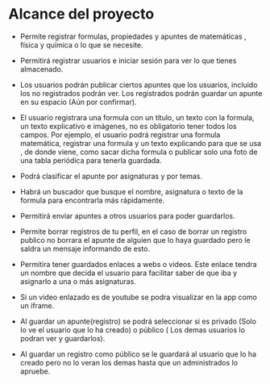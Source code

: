 # Alcance del proyecto

 - Permite registrar formulas, propiedades y apuntes de matemáticas , física y química o lo que se necesite.
 
 - Permitirá registrar usuarios e iniciar sesión para ver lo que tienes almacenado.
 
 - Los usuarios podrán publicar ciertos apuntes que los usuarios, incluido los no registrados podrán  ver. Los registrados podrán guardar un apunte en su espacio (Aún por confirmar).
 
 - El usuario registrara una formula con un título, un texto con la formula, un texto explicativo e imágenes, no es obligatorio tener todos los campos. Por ejemplo, el usuario podrá registrar una formula matemática, registrar una formula y un texto explicando para que se usa , de donde viene, como sacar dicha formula o publicar solo una foto de una tabla periódica para tenerla guardada.
 
 - Podrá clasificar el apunte por asignaturas y por temas. 
 
 - Habrá un buscador que busque el nombre, asignatura o texto de la formula para encontrarla más rápidamente.
 
 - Permitirá enviar apuntes a otros usuarios para poder guardarlos.
 
  - Permite borrar registros de tu perfil, en el caso de borrar un registro publico no borrara el apunte de alguien que lo haya guardado pero le saldra un mensaje informando de esto.
  -  Permitira tener guardados enlaces a webs o videos. Este enlace tendra un nombre que decida el usuario para facilitar saber de que iba y asignarlo a una o más asignaturas.
  - Si un video enlazado es de youtube se podra visualizar en la app como un iframe.
  
   - Al guardar un apunte(registro) se podrá seleccionar si es privado (Solo lo ve el usuario que lo ha creado) o público ( Los demas usuarios lo podran ver y guardarlos).
  
   - Al guardar un registro como público se le guardará al usuario que lo ha creado pero no lo veran los demas hasta que un administrados lo apruebe.
 
